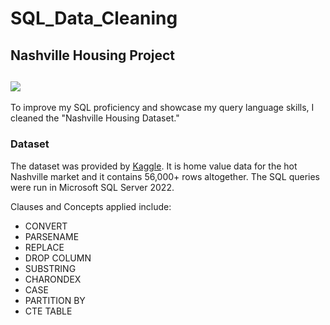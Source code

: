 # SQL_Data_Cleaning
Nashville Housing Project
---
![](https://miro.medium.com/v2/resize:fit:828/format:webp/1*cilm6DLWyv4nohGzkl44rA.png)
---
To improve my SQL proficiency and showcase my query language skills, I cleaned the "Nashville Housing Dataset."
### Dataset
The dataset was provided by [Kaggle](https://www.kaggle.com/datasets/tmthyjames/nashville-housing-data). 
It is home value data for the hot Nashville market and it contains 56,000+ rows altogether. 
The SQL queries were run in Microsoft SQL Server 2022.

Clauses and Concepts applied include:
- CONVERT
- PARSENAME
- REPLACE
- DROP COLUMN
- SUBSTRING
- CHARONDEX
- CASE
- PARTITION BY
- CTE TABLE
